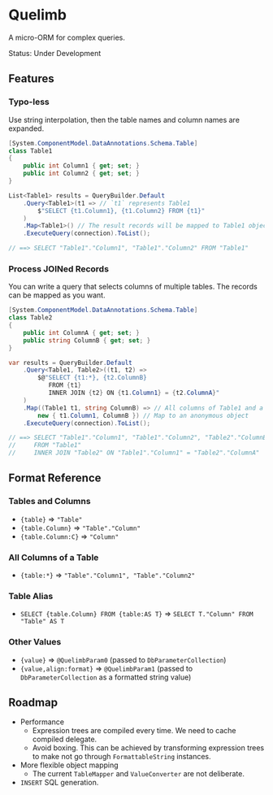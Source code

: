 # Quelimb
A micro-ORM for complex queries.

Status: Under Development

## Features
### Typo-less
Use string interpolation, then the table names and column names are expanded.

```csharp
[System.ComponentModel.DataAnnotations.Schema.Table]
class Table1
{
    public int Column1 { get; set; }
    public int Column2 { get; set; }
}

List<Table1> results = QueryBuilder.Default
    .Query<Table1>(t1 => // `t1` represents Table1
        $"SELECT {t1.Column1}, {t1.Column2} FROM {t1}"
    )
    .Map<Table1>() // The result records will be mapped to Table1 object
    .ExecuteQuery(connection).ToList();

// ==> SELECT "Table1"."Column1", "Table1"."Column2" FROM "Table1"
```

### Process JOINed Records
You can write a query that selects columns of multiple tables. The records can be mapped as you want.

```csharp
[System.ComponentModel.DataAnnotations.Schema.Table]
class Table2
{
    public int ColumnA { get; set; }
    public string ColumnB { get; set; }
}

var results = QueryBuilder.Default
    .Query<Table1, Table2>((t1, t2) =>
        $@"SELECT {t1:*}, {t2.ColumnB}
           FROM {t1}
           INNER JOIN {t2} ON {t1.Column1} = {t2.ColumnA}"
    )
    .Map((Table1 t1, string ColumnB) => // All columns of Table1 and a string
        new { t1.Column1, ColumnB }) // Map to an anonymous object
    .ExecuteQuery(connection).ToList();

// ==> SELECT "Table1"."Column1", "Table1"."Column2", "Table2"."ColumnB"
//     FROM "Table1"
//     INNER JOIN "Table2" ON "Table1"."Column1" = "Table2"."ColumnA"
```

## Format Reference
### Tables and Columns
- `{table}` => `"Table"`
- `{table.Column}` => `"Table"."Column"`
- `{table.Column:C}` => `"Column"`

### All Columns of a Table
- `{table:*}` => `"Table"."Column1", "Table"."Column2"`

### Table Alias
- `SELECT {table.Column} FROM {table:AS T}` => `SELECT T."Column" FROM "Table" AS T`

### Other Values
- `{value}` => `@QuelimbParam0` (passed to `DbParameterCollection`)
- `{value,align:format}` => `@QuelimbParam1` (passed to `DbParameterCollection` as a formatted string value)

## Roadmap
- Performance
    - Expression trees are compiled every time. We need to cache compiled delegate.
    - Avoid boxing. This can be achieved by transforming expression trees to make not go through `FormattableString` instances.
- More flexible object mapping
    - The current `TableMapper` and `ValueConverter` are not deliberate.
- `INSERT` SQL generation.
